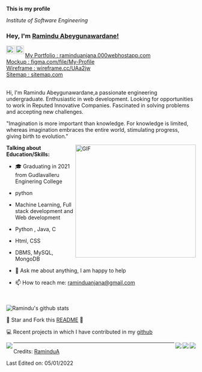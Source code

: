 **This is my profile**

_Institute of Software Engineering_


### Hey, I'm [Ramindu Abeygunawardane!](https://github.com/RaminduA)


<a href="https://lk.linkedin.com/in/ramindu-abeygunawardane-ab206a213">
  <img align="left" alt="Ramindu's LinkdeIN" width="22px" src="https://cdn.jsdelivr.net/npm/simple-icons@v3/icons/linkedin.svg" />
</a>
<a href="https://www.instagram.com/_r.a.m.i.n.d.u_/">
  <img align="left" alt="Ramindu's Instagram" width="22px" src="https://cdn.jsdelivr.net/npm/simple-icons@v3/icons/instagram.svg" />
</a>
<br />
<a href="http://raminduanjana.000webhostapp.com/" align="left" > My Portfolio : raminduanjana.000webhostapp.com </a> 
<br />
<a href="https://www.figma.com/file/322zdroA3Tf4AWf2oppVc2/My-Profile" align="left" > Mockup : figma.com/file/My-Profile </a> 
<br />
<a href="https://wireframe.cc/UAa2jw" align="left" > Wireframe : wireframe.cc/UAa2jw </a> 
<br />
<a href="http://raminduanjana.000webhostapp.com/" align="left" > Sitemap : sitemap.com </a> 
<br />
<br />

Hi, I'm Ramindu Abeygunawardane,a passionate engineering undergraduate. Enthusiastic in web development. Looking for opportunities to work in Reputed Innovative Companies. Fascinated in solving problems and accepting new challenges.


"Imagination is more important than knowledge. For knowledge is limited, whereas imagination embraces the entire world, stimulating progress, giving birth to evolution." 



 <img align="right" height="300px" width= "320px" alt="GIF" src="https://media.giphy.com/media/CVtNe84hhYF9u/giphy.gif" />

**Talking about Education/Skills:**

- 🎓 Graduating in 2021 from Gudlavalleru Enginering College
-  python 
-  Machine Learning, Full stack development and Web development
- Python , Java, C
-  Html, CSS
-  DBMS, MySQL, MongoDB

- 💬 Ask me about anything, I am happy to help
- 📫 How to reach me: raminduanjana@gmail.com

&nbsp;


![Ramindu's github stats](https://github-readme-stats.vercel.app/api?username=RaminduA&show_icons=true&hide_border=true)

:pushpin: Star and Fork this [README](https://github.com/RaminduA/RaminduA) :pencil:

💻 Recent projects in which I have contributed in my [github](https://github.com/RaminduA/)


<a href="https://github.com/RaminduA/Vocational_Training_System-Hibernate">
    <img align="right" src="https://github-readme-stats.vercel.app/api/pin/?username=RaminduA&repo=Vocational_Training_System-Hibernate" />
</a>

<a href="https://github.com/RaminduA/Hibernate-POS-System">
  <img align="right" src="https://github-readme-stats.vercel.app/api/pin/?username=RaminduA&repo=Hibernate-POS-System" />
</a>

<a href="https://github.com/RaminduA/CSS_Assignments">
  <img align="left" src="https://github-readme-stats.vercel.app/api/pin/?username=RaminduA&repo=CSS_Assignments" />
</a>

<a href="https://github.com/RaminduA/MyProfile">
  <img align="right" src="https://github-readme-stats.vercel.app/api/pin/?username=RaminduA&repo=MyProfile" />
</a>

-----
Credits: [RaminduA](https://github.com/RaminduA)

Last Edited on: 05/01/2022